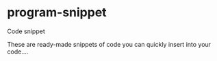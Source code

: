 # program-snippet
Code snippet

These are ready-made snippets of code you can quickly insert into your code....
